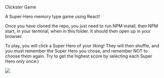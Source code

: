 Clickster Game

A Super-Hero memory type game using React! 

Once you have cloned the repo, you just need to run NPM install, then NPM start, in your terminal, when in this folder.  It should then open up in your browser.

To play, you will click a Super Hero of your liking!  They will then shuffle, and you must remember the Super Hero you chose, and remember NOT to choose them again.  Try to get the highest score by selecting each Super Hero only once:)

![](./clickster.gif)